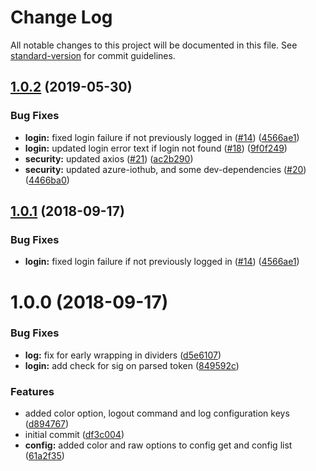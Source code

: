 # Change Log

All notable changes to this project will be documented in this file. See [standard-version](https://github.com/conventional-changelog/standard-version) for commit guidelines.

<a name="1.0.2"></a>
## [1.0.2](https://github.com/Azure/iotc-explorer/compare/v1.0.0...v1.0.2) (2019-05-30)


### Bug Fixes

* **login:** fixed login failure if not previously logged in ([#14](https://github.com/Azure/iotc-explorer/issues/14)) ([4566ae1](https://github.com/Azure/iotc-explorer/commit/4566ae1))
* **login:** updated login error text if login not found ([#18](https://github.com/Azure/iotc-explorer/issues/18)) ([9f0f249](https://github.com/Azure/iotc-explorer/commit/9f0f249))
* **security:** updated axios ([#21](https://github.com/Azure/iotc-explorer/issues/21)) ([ac2b290](https://github.com/Azure/iotc-explorer/commit/ac2b290))
* **security:** updated azure-iothub, and some dev-dependencies ([#20](https://github.com/Azure/iotc-explorer/issues/20)) ([4466ba0](https://github.com/Azure/iotc-explorer/commit/4466ba0))



<a name="1.0.1"></a>
## [1.0.1](https://github.com/Azure/iotc-explorer/compare/v1.0.0...v1.0.1) (2018-09-17)


### Bug Fixes

* **login:** fixed login failure if not previously logged in ([#14](https://github.com/Azure/iotc-explorer/issues/14)) ([4566ae1](https://github.com/Azure/iotc-explorer/commit/4566ae1))



<a name="1.0.0"></a>
# 1.0.0 (2018-09-17)


### Bug Fixes

* **log:** fix for early wrapping in dividers ([d5e6107](https://github.com/Azure/iotc-explorer/commit/d5e6107))
* **login:** add check for sig on parsed token ([849592c](https://github.com/Azure/iotc-explorer/commit/849592c))


### Features

* added color option, logout command and log configuration keys ([d894767](https://github.com/Azure/iotc-explorer/commit/d894767))
* initial commit ([df3c004](https://github.com/Azure/iotc-explorer/commit/df3c004))
* **config:** added color and raw options to config get and config list ([61a2f35](https://github.com/Azure/iotc-explorer/commit/61a2f35))
